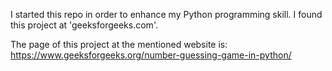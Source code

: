 I started this repo in order to enhance my Python programming skill. I found this project at 'geeksforgeeks.com'.

The page of this project at the mentioned website is: https://www.geeksforgeeks.org/number-guessing-game-in-python/